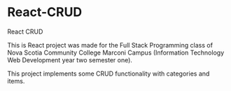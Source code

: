 # React-CRUD
React CRUD

This is React project was made for the Full Stack Programming class of Nova Scotia Community College Marconi Campus (Information Technology Web Development year two semester one).

This project implements some CRUD functionality with categories and items.
